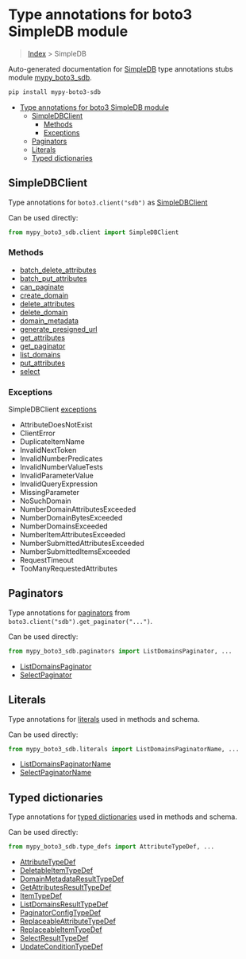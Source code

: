 # Type annotations for boto3 SimpleDB module

> [Index](..) > SimpleDB

Auto-generated documentation for
[SimpleDB](https://boto3.amazonaws.com/v1/documentation/api/1.17.75/reference/services/sdb.html#SimpleDB)
type annotations stubs module
[mypy_boto3_sdb](https://pypi.org/project/mypy-boto3-sdb/).

```bash
pip install mypy-boto3-sdb
```

- [Type annotations for boto3 SimpleDB module](#type-annotations-for-boto3-simpledb-module)
  - [SimpleDBClient](#simpledbclient)
    - [Methods](#methods)
    - [Exceptions](#exceptions)
  - [Paginators](#paginators)
  - [Literals](#literals)
  - [Typed dictionaries](#typed-dictionaries)

## SimpleDBClient

Type annotations for `boto3.client("sdb")` as [SimpleDBClient](./client.md)

Can be used directly:

```python
from mypy_boto3_sdb.client import SimpleDBClient
```

### Methods

- [batch_delete_attributes](./client.md#batch_delete_attributes)
- [batch_put_attributes](./client.md#batch_put_attributes)
- [can_paginate](./client.md#can_paginate)
- [create_domain](./client.md#create_domain)
- [delete_attributes](./client.md#delete_attributes)
- [delete_domain](./client.md#delete_domain)
- [domain_metadata](./client.md#domain_metadata)
- [generate_presigned_url](./client.md#generate_presigned_url)
- [get_attributes](./client.md#get_attributes)
- [get_paginator](./client.md#get_paginator)
- [list_domains](./client.md#list_domains)
- [put_attributes](./client.md#put_attributes)
- [select](./client.md#select)

### Exceptions

SimpleDBClient [exceptions](./client.md#exceptions)

- AttributeDoesNotExist
- ClientError
- DuplicateItemName
- InvalidNextToken
- InvalidNumberPredicates
- InvalidNumberValueTests
- InvalidParameterValue
- InvalidQueryExpression
- MissingParameter
- NoSuchDomain
- NumberDomainAttributesExceeded
- NumberDomainBytesExceeded
- NumberDomainsExceeded
- NumberItemAttributesExceeded
- NumberSubmittedAttributesExceeded
- NumberSubmittedItemsExceeded
- RequestTimeout
- TooManyRequestedAttributes

## Paginators

Type annotations for [paginators](./paginators.md) from
`boto3.client("sdb").get_paginator("...")`.

Can be used directly:

```python
from mypy_boto3_sdb.paginators import ListDomainsPaginator, ...
```

- [ListDomainsPaginator](./paginators.md#listdomainspaginator)
- [SelectPaginator](./paginators.md#selectpaginator)

## Literals

Type annotations for [literals](./literals.md) used in methods and schema.

Can be used directly:

```python
from mypy_boto3_sdb.literals import ListDomainsPaginatorName, ...
```

- [ListDomainsPaginatorName](./literals.md#listdomainspaginatorname)
- [SelectPaginatorName](./literals.md#selectpaginatorname)

## Typed dictionaries

Type annotations for [typed dictionaries](./type_defs.md) used in methods and
schema.

Can be used directly:

```python
from mypy_boto3_sdb.type_defs import AttributeTypeDef, ...
```

- [AttributeTypeDef](./type_defs.md#attributetypedef)
- [DeletableItemTypeDef](./type_defs.md#deletableitemtypedef)
- [DomainMetadataResultTypeDef](./type_defs.md#domainmetadataresulttypedef)
- [GetAttributesResultTypeDef](./type_defs.md#getattributesresulttypedef)
- [ItemTypeDef](./type_defs.md#itemtypedef)
- [ListDomainsResultTypeDef](./type_defs.md#listdomainsresulttypedef)
- [PaginatorConfigTypeDef](./type_defs.md#paginatorconfigtypedef)
- [ReplaceableAttributeTypeDef](./type_defs.md#replaceableattributetypedef)
- [ReplaceableItemTypeDef](./type_defs.md#replaceableitemtypedef)
- [SelectResultTypeDef](./type_defs.md#selectresulttypedef)
- [UpdateConditionTypeDef](./type_defs.md#updateconditiontypedef)
